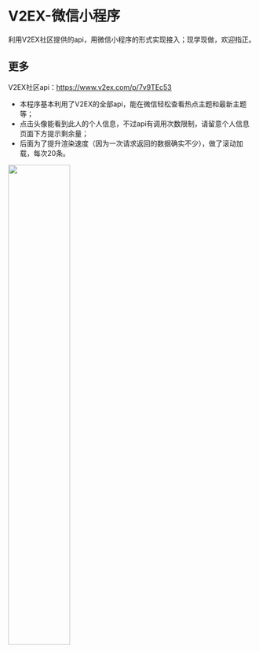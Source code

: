 # V2EX-微信小程序 
利用V2EX社区提供的api，用微信小程序的形式实现接入；现学现做，欢迎指正。

## 更多
V2EX社区api：https://www.v2ex.com/p/7v9TEc53
- 本程序基本利用了V2EX的全部api，能在微信轻松查看热点主题和最新主题等；
- 点击头像能看到此人的个人信息，不过api有调用次数限制，请留意个人信息页面下方提示剩余量；
- 后面为了提升渲染速度（因为一次请求返回的数据确实不少），做了滚动加载，每次20条。

<img src="https://image.thinkine.com/o_1c0jvbji5189khk5ndk8mv18m21566349" width = "50%"  />
